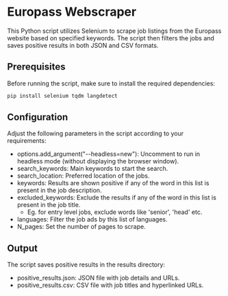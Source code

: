 # Europass Webscraper

This Python script utilizes Selenium to scrape job listings from the Europass website based on specified keywords. The script then filters the jobs and saves positive results in both JSON and CSV formats.

## Prerequisites

Before running the script, make sure to install the required dependencies:

```bash
pip install selenium tqdm langdetect
```

## Configuration
Adjust the following parameters in the script according to your requirements:

- options.add_argument("--headless=new"): Uncomment to run in headless mode (without displaying the browser window).
- search_keywords: Main keywords to start the search.
- search_location: Preferred location of the jobs.  
- keywords: Results are shown positive if any of the word in this list is present in the job description.
- excluded_keywords: Exclude the results if any of the word in this list is present in the job title.
  - Eg. for entry level jobs, exclude words like 'senior', 'head' etc. 
- languages: Filter the job ads by this list of languages.
- N_pages: Set the number of pages to scrape.


## Output
The script saves positive results in the results directory:

- positive_results.json: JSON file with job details and URLs.
- positive_results.csv: CSV file with job titles and hyperlinked URLs.
